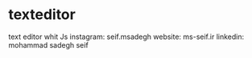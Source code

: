 # texteditor
text editor whit Js
instagram: seif.msadegh
website: ms-seif.ir
linkedin: mohammad sadegh seif
